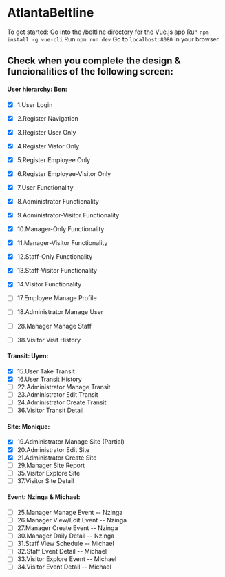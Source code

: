 # AtlantaBeltline

To get started:
Go into the /beltline directory for the Vue.js app
Run `npm install -g vue-cli`
Run `npm run dev`
Go to `localhost:8080` in your browser

## Check when you complete the design & funcionalities of the following screen:
#### User hierarchy: Ben:
- [x] 1.User Login
- [x] 2.Register Navigation
- [x] 3.Register User Only
- [x] 4.Register Vistor Only
- [x] 5.Register Employee Only
- [x] 6.Register Employee-Visitor Only
- [x] 7.User Functionality
- [x] 8.Administrator Functionality
- [x] 9.Administrator-Visitor Functionality
- [x] 10.Manager-Only Functionality
- [x] 11.Manager-Visitor Functionality
- [x] 12.Staff-Only Functionality
- [x] 13.Staff-Visitor Functionality
- [x] 14.Visitor Functionality

- [ ] 17.Employee Manage Profile
- [ ] 18.Administrator Manage User
- [ ] 28.Manager Manage Staff
- [ ] 38.Visitor Visit History

#### Transit: Uyen:
- [x] 15.User Take Transit
- [x] 16.User Transit History
- [ ] 22.Administrator Manage Transit
- [ ] 23.Administrator Edit Transit
- [ ] 24.Administrator Create Transit
- [ ] 36.Visitor Transit Detail

#### Site: Monique:
- [x] 19.Administrator Manage Site (Partial)
- [x] 20.Administrator Edit Site
- [x] 21.Administrator Create Site
- [ ] 29.Manager Site Report
- [ ] 35.Visitor Explore Site
- [ ] 37.Visitor Site Detail

#### Event: Nzinga & Michael:
- [ ] 25.Manager Manage Event          -- Nzinga
- [ ] 26.Manager View/Edit Event       -- Nzinga
- [ ] 27.Manager Create Event          -- Nzinga
- [ ] 30.Manager Daily Detail          -- Nzinga
- [ ] 31.Staff View Schedule           -- Michael
- [ ] 32.Staff Event Detail            -- Michael
- [ ] 33.Visitor Explore Event         -- Michael
- [ ] 34.Visitor Event Detail          -- Michael
